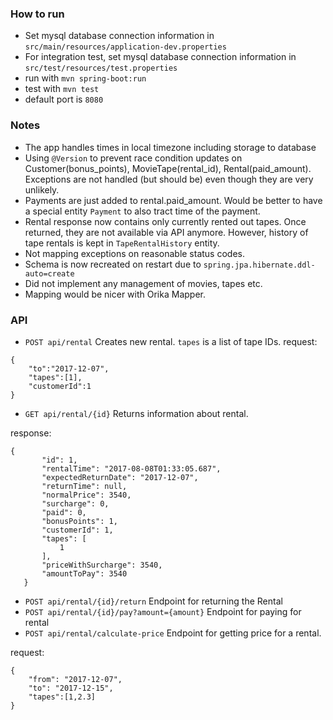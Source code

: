 ### How to run
- Set mysql database connection information in `src/main/resources/application-dev.properties`
- For integration test, set mysql database connection information in `src/test/resources/test.properties`
- run with `mvn spring-boot:run`
- test with `mvn test`
- default port is `8080`

### Notes
- The app handles times in local timezone including storage to database
- Using `@Version` to prevent race condition updates on Customer(bonus_points), MovieTape(rental_id), Rental(paid_amount). Exceptions are not handled (but should be) even though they are very unlikely.
- Payments are just added to rental.paid_amount. Would be better to have a special entity `Payment` to also tract time of the payment.
- Rental response now contains only currently rented out tapes. Once returned, they are not available via API anymore. However, history of tape rentals is kept in `TapeRentalHistory` entity.
- Not mapping exceptions on reasonable status codes.
- Schema is now recreated on restart due to `spring.jpa.hibernate.ddl-auto=create`
- Did not implement any management of movies, tapes etc.
- Mapping would be nicer with Orika Mapper.


### API

- `POST api/rental` Creates new rental. `tapes` is a list of tape IDs.
request:
```
{
   	"to":"2017-12-07",
   	"tapes":[1],
   	"customerId":1
}
```
   
- `GET api/rental/{id}` Returns information about rental.

response:
```
{
       "id": 1,
       "rentalTime": "2017-08-08T01:33:05.687",
       "expectedReturnDate": "2017-12-07",
       "returnTime": null,
       "normalPrice": 3540,
       "surcharge": 0,
       "paid": 0,
       "bonusPoints": 1,
       "customerId": 1,
       "tapes": [
           1
       ],
       "priceWithSurcharge": 3540,
       "amountToPay": 3540
   }
```

- `POST api/rental/{id}/return` Endpoint for returning the Rental
- `POST api/rental/{id}/pay?amount={amount}` Endpoint for paying for rental
- `POST api/rental/calculate-price` Endpoint for getting price for a rental.

request:
```
{
    "from": "2017-12-07",
    "to": "2017-12-15",
    "tapes":[1,2.3]
}

```


   
   
   
   
   
   
                     
                 

